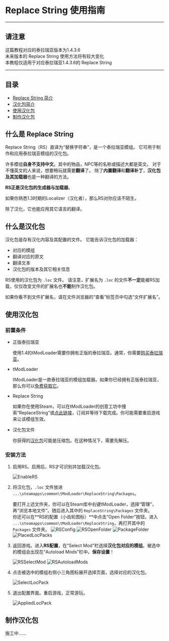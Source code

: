 # Replace String 使用指南

---

## 请注意
这篇教程对应的泰拉瑞亚版本为1.4.3.6  
未来版本的 Replace String 使用方法将有较大变化  
本教程仅适用于对应泰拉瑞亚1.4.3.6的 Replace String

---

## 目录

- [Replace String 简介](#什么是-replace-string)
- [汉化包简介](#什么是汉化包)
- [使用汉化包](#使用汉化包)
- [制作汉化包](#制作汉化包)

## 什么是 Replace String
Replace String（RS）直译为“替换字符串”，是一个泰拉瑞亚模组。
它可用于制作和应用泰拉瑞亚模组的汉化包。

许多模组**自身不支持中文**。其中的物品，NPC等的名称或描述大都是英文。
对于不懂英文的人来说，想要畅玩就需要**翻译**了。
除了**内置翻译**和**翻译补丁**，**汉化包及其加载器**也是一种翻译的方法。

**RS正是汉化包的生成器与加载器**。

如果你熟悉1.3时期的Localizer（汉化者），那么RS对你应该不陌生。

除了汉化，它也能应用其它语言的翻译。

## 什么是汉化包
汉化包是存有汉化内容及其配置的文件。
它能告诉汉化包的加载器：
- 对应的模组
- 翻译对应的原文
- 翻译文本
- 汉化包的版本及其它相关信息

RS使用的汉化包为 `.loc` 文件。
请注意，扩展名为 `.loc` 的文件**不一定**能被RS加载，仅仅改变文件的扩展名也**不能**制作汉化包。

如果你看不到文件扩展名，请在文件浏览器的“查看”标签页中勾选“文件扩展名”。

## 使用汉化包

### 前置条件

- 正版泰拉瑞亚

    使用1.4的tModLoader需要你拥有正版的泰拉瑞亚。通常，你需要[购买泰拉瑞亚](https://github.com/lyc-Lacewing/tMLAllInOne/blob/master/IssuesAndSolutions/tML/GetTerraria.md)。

- tModLoader

    tModLoader是一款泰拉瑞亚的模组加载器。如果你已经拥有正版泰拉瑞亚，那么你可以[免费获取它](https://github.com/lyc-Lacewing/tMLAllInOne/blob/master/IssuesAndSolutions/tML/WhatIsTML.md)。

- Replace String

    如果你在使用Steam，可以在tModLoader的创意工坊中搜索“ReplaceString”或[点此链接](https://steamcommunity.com/sharedfiles/filedetails/?id=2852444211)，订阅并等待下载完成。你可能需要重启游戏来让该模组生效。

- 汉化包文件

    你获得的[汉化包](#什么是汉化包)可能是压缩包。在这种情况下，需要先解压。

### 安装方法

1. 启用RS。启用后，RS才可识别并加载汉化包。

    ![EnableRS](/Explained/ExplainedAssets/rs_usepack_1.png)

2. 将汉化包，`.loc` 文件放进 `...\steamapps\common\tModLoader\ReplaceString\Packages`。

    要打开上述文件夹，你可以在Steam库中右键tModLoader，选择“管理”，再“浏览本地文件”。随后进入其中的 `ReplaceString\Packages` 文件夹。  
    你还可以在**RS的配置（小齿轮图标）**中点击“Open Folder”按钮，进入 `...\steamapps\common\tModLoader\ReplaceString`，再打开其中的 `Packages` 文件夹。
    ![RSConfig](/Explained/ExplainedAssets/rs_usepack_2-1.png)
    ![RSOpenFolder](/Explained/ExplainedAssets/rs_usepack_2-2.png)
    ![PackageFolder](/Explained/ExplainedAssets/rs_usepack_2-3.png)
    ![PlacedLocPacks](/Explained/ExplainedAssets/rs_usepack_2-4.png)

3. 返回游戏。进入**RS配置**，在“Select Mod”栏选择**汉化包对应的模组**。被选中的模组会出现在“Autoload Mods”栏中。**保存设置**！

    ![RSSelectMod](/Explained/ExplainedAssets/rs_usepack_3-1.png)
    ![RSAutoloadMods](/Explained/ExplainedAssets/rs_usepack_3-2.png)

4. 点击被选中的模组右侧小三角图标展开选择页面，选择对应的汉化包。

    ![SelectLocPack](/Explained/ExplainedAssets/rs_usepack_4.png)

5. 退出配置界面。重启游戏，正常游玩。

    ![AppliedLocPack](/Explained/ExplainedAssets/rs_usepack_5.png)

## 制作汉化包

施工中……

<!---
1. 订阅下载并启用Replace String mod 
2. 将从任意地方得来的.loc后缀的汉化文件（qq群，steam等）放置到~\steamapps\common\tModLoader\ReplaceString\Packages文件夹中（~代表你的steam位置）
或点开Rs的配置，并点击上方的Open folder来直接跳转到 E:\steam\steamapps\common\tModLoader\ReplaceString  并进入Packages文件夹放置汉化包。 
3. 放置好汉化包后，返回游戏的Rs配置窗口，在下方Select Mod栏选择汉化包所对应的mod
选择完毕后，该mod会上到上面的Autoload Mods栏，点击下方保存设置 
4. 点击选择mod右方小三角打开选择页面，点选汉化包 
5. 汉化包选中后退出界面，重启游戏，进入游戏，汉化成功 
![img1](/Explained/ExplainedAssets/rs_usepack_1.png)
--->